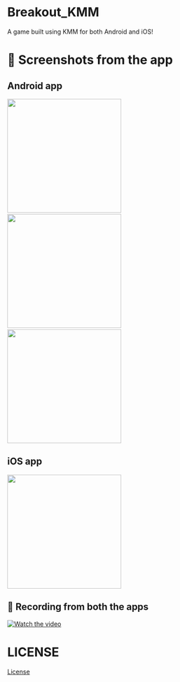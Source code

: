 # Breakout_KMM
A game built using KMM for both Android and iOS!

# :camera_flash: Screenshots from the app

## Android app

<img src="https://user-images.githubusercontent.com/65572088/212256644-15f5ea61-f2d6-4590-b24f-b95357b11ad5.png" width="260">&emsp;<img src="https://user-images.githubusercontent.com/65572088/212256827-a1bb264c-73fa-45f2-85a4-aac1d6bb6411.png" width="260">&emsp;<img src="https://user-images.githubusercontent.com/65572088/212256925-26af4604-606e-40b7-99a4-8271c78a6ef4.png" width="260">

## iOS app

<img src="https://user-images.githubusercontent.com/65572088/212257019-956b862a-0119-4977-8448-fcc6e65ae8dd.png" width="260">

## :camera_flash: Recording from both the apps

[![Watch the video](https://user-images.githubusercontent.com/65572088/212258060-013fa78b-cf5c-49c8-b6bc-5ed5d53a594e.png)](https://drive.google.com/file/d/1GesPTgzQBC0qYo3VD5o1eIscSZ59yLkB/view?usp=share_link)


# LICENSE
[License](LICENSE)
